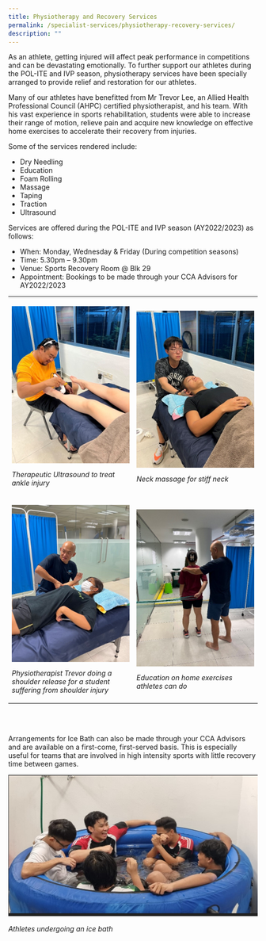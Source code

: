 ```yaml
---
title: Physiotherapy and Recovery Services
permalink: /specialist-services/physiotherapy-recovery-services/
description: ""
---
```

As an athlete, getting injured will affect peak performance in competitions and can be devastating emotionally. To further support our athletes during the POL-ITE and IVP season, physiotherapy services have been specially arranged to provide relief and restoration for our athletes. 

Many of our athletes have benefitted from Mr Trevor Lee, an Allied Health Professional Council (AHPC) certified physiotherapist, and his team. With his vast experience in sports rehabilitation, students were able to increase their range of motion, relieve pain and acquire new knowledge on effective home exercises to accelerate their recovery from injuries.  

Some of the services rendered include: 
* Dry Needling
* Education
* Foam Rolling 
* Massage
* Taping
* Traction
* Ultrasound 

Services are offered during the POL-ITE and IVP season (AY2022/2023) as follows:
* When: Monday, Wednesday & Friday (During competition seasons)
* Time: 5.30pm – 9.30pm 
* Venue: Sports Recovery Room @ Blk 29
* Appointment: Bookings to be made through your CCA Advisors for AY2022/2023



<table>
	<tbody>
		<tr>
			<td style="width:50%"><br>
				<img style="display:block;margin-left:auto;margin-right:auto;" src="/images/physiotherapy_1.jpg">
				<p><i> Therapeutic Ultrasound to treat ankle injury </i></p>
			</td>
			<td style="width:50%"><br>
				<img style="display:block;margin-left:auto;margin-right:auto;" src="/images/physiotherapy_2.jpg">
				<p><i> Neck massage for stiff neck </i></p>
			</td>
		</tr>
		<tr>
			<td style="width:50%"><br>
				<img style="display:block;margin-left:auto;margin-right:auto;" src="/images/physiotherapy_3.jpg">
				<p><i> Physiotherapist Trevor doing a shoulder release for a student suffering from shoulder injury </i></p>
			</td>
			<td style="width:50%"><br>
				<img style="display:block;margin-left:auto;margin-right:auto;" src="/images/physiotherapy_4.jpg">
				<p><i> Education on home exercises athletes can do </i></p>
			</td>
		</tr>
	</tbody>
</table>

<br>
<Br>

Arrangements for Ice Bath can also be made through your CCA Advisors and are available on a first-come, first-served basis. This is especially useful for teams that are involved in high intensity sports with little recovery time between games.  

![](/images/physiotherapy_5.jpg)
<p><i>Athletes undergoing an ice bath<i>